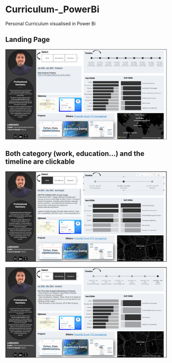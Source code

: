 # Curriculum-_PowerBi
Personal Curriculum visualised in Power Bi


## Landing Page
![landing](Images/landing.png)

## Both category (work, education...) and the timeline are clickable
![ex1](Images/ex1.png)

![ex2](Images/ex2.png)
